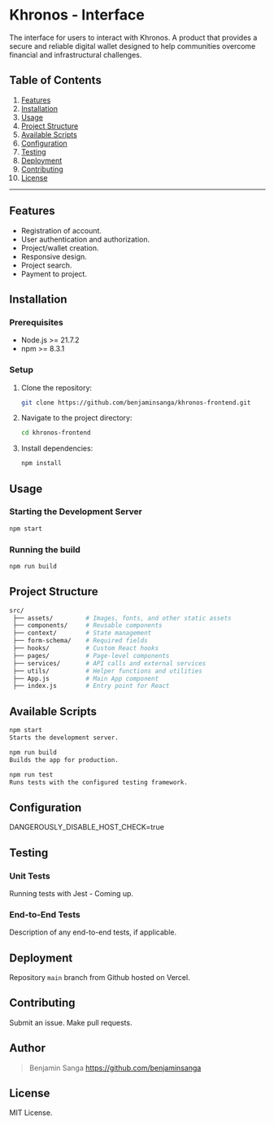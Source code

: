 # Khronos - Interface

The interface for users to interact with Khronos. A product that provides a secure and reliable digital wallet designed to help communities overcome financial and infrastructural challenges.

## Table of Contents
1. [Features](#features)
2. [Installation](#installation)
3. [Usage](#usage)
4. [Project Structure](#project-structure)
5. [Available Scripts](#available-scripts)
6. [Configuration](#configuration)
7. [Testing](#testing)
8. [Deployment](#deployment)
9. [Contributing](#contributing)
10. [License](#license)

---

## Features
- Registration of account.
- User authentication and authorization.
- Project/wallet creation.
- Responsive design.
- Project search.
- Payment to project.

## Installation

### Prerequisites
- Node.js >= 21.7.2
- npm >= 8.3.1

### Setup
1. Clone the repository:
    ```bash
    git clone https://github.com/benjaminsanga/khronos-frontend.git
    ```
2. Navigate to the project directory:
    ```bash
    cd khronos-frontend
    ```
3. Install dependencies:
    ```bash
    npm install
    ```

## Usage

### Starting the Development Server
```bash
npm start
```

### Running the build
```bash
npm run build
```

## Project Structure
```bash
src/
 ├── assets/         # Images, fonts, and other static assets
 ├── components/     # Reusable components
 ├── context/        # State management
 ├── form-schema/    # Required fields
 ├── hooks/          # Custom React hooks
 ├── pages/          # Page-level components
 ├── services/       # API calls and external services
 ├── utils/          # Helper functions and utilities
 ├── App.js          # Main App component
 ├── index.js        # Entry point for React
 ```

## Available Scripts
```bash
npm start
Starts the development server.
```

```bash
npm run build
Builds the app for production.
```

```bash
npm run test
Runs tests with the configured testing framework.
```

## Configuration

DANGEROUSLY_DISABLE_HOST_CHECK=true

## Testing

### Unit Tests
Running tests with Jest - Coming up.

### End-to-End Tests
Description of any end-to-end tests, if applicable.

## Deployment

Repository `main` branch from Github hosted on Vercel.

## Contributing

Submit an issue.
Make pull requests.

## Author
> Benjamin Sanga https://github.com/benjaminsanga

## License
MIT License.

